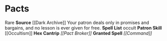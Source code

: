 ﻿---
id: '11'
name: Pacts
rarity: Rare
skill:
- '[[DATABASE/skill/Occultism|Occultism]]'
source: '[[DATABASE/source/Dark Archive|Dark Archive]]'
tradition:
- Occult
trait:
- '[[DATABASE/trait/Rare|Rare]]'
type: Witch Patron Theme

---
# Pacts

<span class="trait-rare item-trait">Rare</span>
**Source** [[Dark Archive]]
Your patron deals only in promises and bargains, and no lesson is ever given for free.
**Spell List** occult
**Patron Skill** [[Occultism]]
**Hex Cantrip** _[[Pact Broker]]_
**Granted Spell** _[[Command]]_